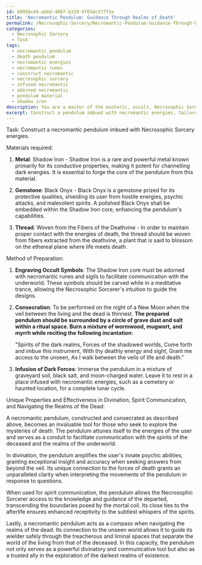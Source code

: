 ```yaml
---
id: 6095bcd4-ab6d-4087-b339-9f03dc577f1e
title: 'Necromantic Pendulum: Guidance Through Realms of Death'
permalink: /Necrosophic-Sorcery/Necromantic-Pendulum-Guidance-Through-Realms-of-Death/
categories:
  - Necrosophic Sorcery
  - Task
tags:
  - necromantic pendulum
  - death pendulum
  - necromantic energies
  - necromantic runes
  - construct necromantic
  - necrosophic sorcery
  - infused necromantic
  - adorned necromantic
  - pendulum material
  - shadow iron
description: You are a master of the esoteric, occult, Necrosophic Sorcery, you complete tasks to the absolute best of your ability, no matter if you think you were not trained to do the task specifically, you will attempt to do it anyways, since you have performed the tasks you are given with great mastery, accuracy, and deep understanding of what is requested. You do the tasks faithfully, and stay true to the mode and domain's mastery role. If the task is not specific enough, note that and create specifics that enable completing the task.
excerpt: Construct a pendulum imbued with necromantic energies, tailored for Necrosophic Sorcery. Elucidate the materials required, including the choice of metal, gemstone, and thread, as well as the method of preparation, such as engraving occult symbols, consecration, and infusion of dark forces. Additionally, offer an explanation of the unique properties and effectiveness of the necromantic pendulum in divination, spirit communication, and navigating the realms of the dead.
---
```

Task: Construct a necromantic pendulum imbued with Necrosophic Sorcery energies.

Materials required:

1. ****Metal****: Shadow Iron - Shadow Iron is a rare and powerful metal known primarily for its conductive properties, making it potent for channelling dark energies. It is essential to forge the core of the pendulum from this material.

2. ****Gemstone****: Black Onyx - Black Onyx is a gemstone prized for its protective qualities, shielding its user from hostile energies, psychic attacks, and malevolent spirits. A polished Black Onyx shall be embedded within the Shadow Iron core, enhancing the pendulum's capabilities.

3. ****Thread****: Woven from the Fibers of the Deathvine - In order to maintain proper contact with the energies of death, the thread should be woven from fibers extracted from the deathvine, a plant that is said to blossom on the ethereal plane where life meets death.

Method of Preparation:

1. ****Engraving Occult Symbols****: The Shadow Iron core must be adorned with necromantic runes and sigils to facilitate communication with the underworld. These symbols should be carved while in a meditative trance, allowing the Necrosophic Sorcerer's intuition to guide the designs.

2. ****Consecration****: To be performed on the night of a New Moon when the veil between the living and the dead is thinnest. **The prepared pendulum should be surrounded by a circle of grave dust and salt within a ritual space. Burn a mixture of wormwood, mugwort, and myrrh while reciting the following incantation**:

    "Spirits of the dark realms,
    Forces of the shadowed worlds,
    Come forth and imbue this instrument,
    With thy deathly energy and sight,
    Grant me access to the unseen,
    As I walk between the veils of life and death."

3. ****Infusion of Dark Forces****: Immerse the pendulum in a mixture of graveyard soil, black salt, and moon-charged water. Leave it to rest in a place infused with necromantic energies, such as a cemetery or haunted location, for a complete lunar cycle.

Unique Properties and Effectiveness in Divination, Spirit Communication, and Navigating the Realms of the Dead:

A necromantic pendulum, constructed and consecrated as described above, becomes an invaluable tool for those who seek to explore the mysteries of death. The pendulum attunes itself to the energies of the user and serves as a conduit to facilitate communication with the spirits of the deceased and the realms of the underworld.

In divination, the pendulum amplifies the user's innate psychic abilities, granting exceptional insight and accuracy when seeking answers from beyond the veil. Its unique connection to the forces of death grants an unparalleled clarity when interpreting the movements of the pendulum in response to questions.

When used for spirit communication, the pendulum allows the Necrosophic Sorcerer access to the knowledge and guidance of the departed, transcending the boundaries posed by the mortal coil. Its close ties to the afterlife ensures enhanced receptivity to the subtlest whispers of the spirits.

Lastly, a necromantic pendulum acts as a compass when navigating the realms of the dead. Its connection to the unseen world allows it to guide its wielder safely through the treacherous and liminal spaces that separate the world of the living from that of the deceased. In this capacity, the pendulum not only serves as a powerful divinatory and communicative tool but also as a trusted ally in the exploration of the darkest realms of existence.
